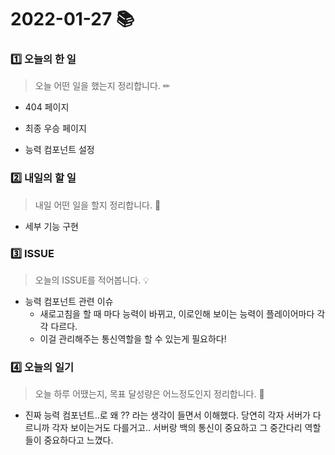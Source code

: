 # 2022-01-27 📚

### 1️⃣ 오늘의 한 일 

> 오늘 어떤 일을 했는지 정리합니다. ✏

- 404 페이지

- 최종 우승 페이지

- 능력 컴포넌트 설정

  




### 2️⃣ 내일의 할 일

> 내일 어떤 일을 할지 정리합니다. 🌟

- 세부 기능 구현




### 3️⃣ ISSUE

> 오늘의 ISSUE를 적어봅니다. 💡

- 능력 컴포넌트 관련 이슈
  - 새로고침을 할 때 마다 능력이 바뀌고, 이로인해 보이는 능력이 플레이어마다 각각 다르다.
  - 이걸 관리해주는 통신역할을 할 수 있는게 필요하다!





### 4️⃣ 오늘의 일기

> 오늘 하루 어땠는지, 목표 달성량은 어느정도인지 정리합니다. 🎯

- 진짜 능력 컴포넌트..로 왜 ?? 라는 생각이 들면서 이해했다. 당연히 각자 서버가 다르니까 각자 보이는거도 다를거고.. 서버랑 백의 통신이 중요하고 그 중간다리 역할들이 중요하다고 느꼈다.

